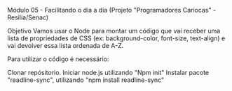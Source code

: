 Módulo 05 - Facilitando o dia a dia 
(Projeto "Programadores Cariocas" - Resilia/Senac)


Objetivo 
Vamos usar o Node para montar um código que vai receber uma lista de
propriedades de CSS (ex: background-color, font-size, text-align) e vai devolver
essa lista ordenada de A-Z. 

Para utilizar o código é necessário:

Clonar repósitorio.
Iniciar node.js utilizando "Npm init"
Instalar pacote "readline-sync", utilizando "npm install readline-sync"